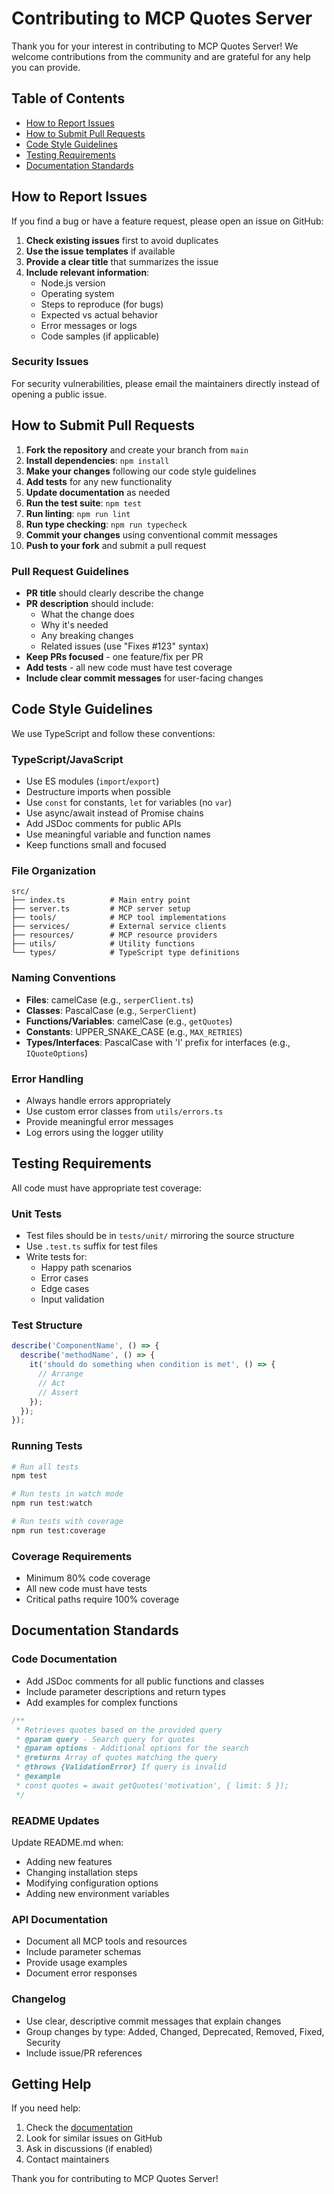 # Contributing to MCP Quotes Server

Thank you for your interest in contributing to MCP Quotes Server! We welcome contributions from the community and are grateful for any help you can provide.

## Table of Contents

- [How to Report Issues](#how-to-report-issues)
- [How to Submit Pull Requests](#how-to-submit-pull-requests)
- [Code Style Guidelines](#code-style-guidelines)
- [Testing Requirements](#testing-requirements)
- [Documentation Standards](#documentation-standards)

## How to Report Issues

If you find a bug or have a feature request, please open an issue on GitHub:

1. **Check existing issues** first to avoid duplicates
2. **Use the issue templates** if available
3. **Provide a clear title** that summarizes the issue
4. **Include relevant information**:
   - Node.js version
   - Operating system
   - Steps to reproduce (for bugs)
   - Expected vs actual behavior
   - Error messages or logs
   - Code samples (if applicable)

### Security Issues

For security vulnerabilities, please email the maintainers directly instead of opening a public issue.

## How to Submit Pull Requests

1. **Fork the repository** and create your branch from `main`
2. **Install dependencies**: `npm install`
3. **Make your changes** following our code style guidelines
4. **Add tests** for any new functionality
5. **Update documentation** as needed
6. **Run the test suite**: `npm test`
7. **Run linting**: `npm run lint`
8. **Run type checking**: `npm run typecheck`
9. **Commit your changes** using conventional commit messages
10. **Push to your fork** and submit a pull request

### Pull Request Guidelines

- **PR title** should clearly describe the change
- **PR description** should include:
  - What the change does
  - Why it's needed
  - Any breaking changes
  - Related issues (use "Fixes #123" syntax)
- **Keep PRs focused** - one feature/fix per PR
- **Add tests** - all new code must have test coverage
- **Include clear commit messages** for user-facing changes

## Code Style Guidelines

We use TypeScript and follow these conventions:

### TypeScript/JavaScript

- Use ES modules (`import`/`export`)
- Destructure imports when possible
- Use `const` for constants, `let` for variables (no `var`)
- Use async/await instead of Promise chains
- Add JSDoc comments for public APIs
- Use meaningful variable and function names
- Keep functions small and focused

### File Organization

```
src/
├── index.ts          # Main entry point
├── server.ts         # MCP server setup
├── tools/            # MCP tool implementations
├── services/         # External service clients
├── resources/        # MCP resource providers
├── utils/            # Utility functions
└── types/            # TypeScript type definitions
```

### Naming Conventions

- **Files**: camelCase (e.g., `serperClient.ts`)
- **Classes**: PascalCase (e.g., `SerperClient`)
- **Functions/Variables**: camelCase (e.g., `getQuotes`)
- **Constants**: UPPER_SNAKE_CASE (e.g., `MAX_RETRIES`)
- **Types/Interfaces**: PascalCase with 'I' prefix for interfaces (e.g., `IQuoteOptions`)

### Error Handling

- Always handle errors appropriately
- Use custom error classes from `utils/errors.ts`
- Provide meaningful error messages
- Log errors using the logger utility

## Testing Requirements

All code must have appropriate test coverage:

### Unit Tests

- Test files should be in `tests/unit/` mirroring the source structure
- Use `.test.ts` suffix for test files
- Write tests for:
  - Happy path scenarios
  - Error cases
  - Edge cases
  - Input validation

### Test Structure

```typescript
describe('ComponentName', () => {
  describe('methodName', () => {
    it('should do something when condition is met', () => {
      // Arrange
      // Act
      // Assert
    });
  });
});
```

### Running Tests

```bash
# Run all tests
npm test

# Run tests in watch mode
npm run test:watch

# Run tests with coverage
npm run test:coverage
```

### Coverage Requirements

- Minimum 80% code coverage
- All new code must have tests
- Critical paths require 100% coverage

## Documentation Standards

### Code Documentation

- Add JSDoc comments for all public functions and classes
- Include parameter descriptions and return types
- Add examples for complex functions

```typescript
/**
 * Retrieves quotes based on the provided query
 * @param query - Search query for quotes
 * @param options - Additional options for the search
 * @returns Array of quotes matching the query
 * @throws {ValidationError} If query is invalid
 * @example
 * const quotes = await getQuotes('motivation', { limit: 5 });
 */
```

### README Updates

Update README.md when:
- Adding new features
- Changing installation steps
- Modifying configuration options
- Adding new environment variables

### API Documentation

- Document all MCP tools and resources
- Include parameter schemas
- Provide usage examples
- Document error responses

### Changelog

- Use clear, descriptive commit messages that explain changes
- Group changes by type: Added, Changed, Deprecated, Removed, Fixed, Security
- Include issue/PR references

## Getting Help

If you need help:

1. Check the [documentation](./docs/)
2. Look for similar issues on GitHub
3. Ask in discussions (if enabled)
4. Contact maintainers

Thank you for contributing to MCP Quotes Server!